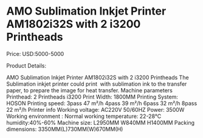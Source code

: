 # AMO Sublimation Inkjet Printer AM1802i32S with 2 i3200 Printheads

Price: USD:5000-5000

Product Details:

AMO Sublimation Inkjet Printer AM1802i32S with 2 i3200 Printheads
The Sublimation inkjet printer could print  with sublimation ink to the transfer paper, to prepare the image for heat transfer.
Machine parameters
Printhead:	2 Printheads i3200
Print Width:	1800MM
Printing System: HOSON
Printing speed:
3pass	47 m²/h
4pass	39 m²/h
6pass	32 m²/h
8pass	22 m²/h
Printer info
Working voltage:	AC220V 50/60HZ
Power:	3500W
Working environment	:
Normal working temperature: 22-28℃ humidity:40%-60%
Machine size:	L2950MM W840MM H1400MM
Packing dimensions:
3350MM(L)730MM(W)670MM(H)